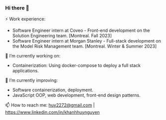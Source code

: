 ### Hi there 👋

⚡ Work experience:

* Software Engineer intern at Coveo - Front-end development on the Solution Engineering team. [Montreal. Fall 2023]
* Software Engineer intern at Morgan Stanley - Full-stack development on the Model Risk Management team. [Montreal. Winter & Summer 2023]

🔭 I’m currently working on:
* Containerization: Using docker-compose to deploy a full stack applications.

🌱 I’m currently improving:
* Software containerization, deployment.
* JavaScript OOP, web development, front-end design patterns.

📫 How to reach me: huy2272@gmail.com | https://www.linkedin.com/in/khanhhuynguyen
